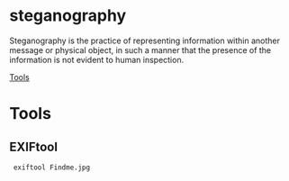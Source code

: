 # steganography

Steganography is the practice of representing information within another message or physical object,
in such a manner that the presence of the information is not evident to human inspection.

[Tools](#tools)

# Tools

## EXIFtool

     exiftool Findme.jpg
